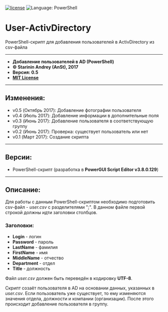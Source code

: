 ﻿[![license](https://img.shields.io/github/license/mashape/apistatus.svg)](https://github.com/anst-foto/Broom/blob/master/LICENSE)
![Language: PowerShell](https://img.shields.io/badge/language-PowerShell-blue.svg)

# User-ActivDirectory

PowerShell-скрипт для добавления пользователей в ActivDirectory из csv-файла

***

*  **Добавление пользователей в AD (PowerShell)**
*  **&copy; Starinin Andrey (AnSt), 2017**
*  **Версия: 0.5**
*  **[MIT License](https://github.com/anst-foto/User-ActiveDirectory/LICENSE)**

***

## Изменения:
* v0.5 (Октябрь 2017):	Добавление фотографии пользователя
* v0.4 (Июль 2017):	Добавление информации в дополнительные поля
* v0.3 (Июнь 2017): Добавление пользователя в соответствующую группу
* v0.2 (Июнь 2017): Проверка: существует пользователь или нет
* v0.1 (Март 2017): Создание скрипта

***
## Версии:
* PowerShell-скрипт (разработка в **PowerGUI Script Editor v3.8.0.129**)

***
## Описание:
Для работы с данным PowerShell-скриптом необходимо подготовить csv-файл - *user.csv* с разделителями ";". В данном файле первой строкой должны идти заголовки столбцов.
### Заголовки:
* **Login** - логин
* **Password** - пароль
* **LastName** - фамилия
* **FirstName** - имя
* **MiddleName** - отчество
* **Department** - отдел
* **Title** - должность

Файл *user.csv* должен быть переведён в кодировку **UTF-8**.

Скрипт созаёт пользователя в AD на основании данных, указанных в *user.csv*. Если пользователь уже существует, то ему изменяются значения отдела, должности и компании (организации). После этого происходит добавление пользователя в группу.
